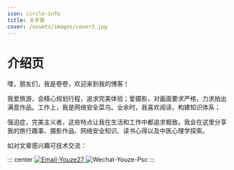 ```yaml
---
icon: circle-info
title: 关于我
cover: /assets/images/cover3.jpg
---
```

# 介绍页

嘿，朋友们，我是卷卷，欢迎来到我的博客！

我爱旅游，会精心规划行程，追求完美体验；爱摄影，对画面要求严格，力求拍出满意作品。工作上，我是网络安全菜鸟。业余时，我喜欢阅读，构建知识体系；

强迫症，完美主义者，这些特点让我在生活和工作中都追求极致。我会在这里分享我的旅行趣事、摄影作品、网络安全知识、读书心得以及中医心理学探索。

如对文章感兴趣可技术交流：


::: center
   <a href="mailto:youze27@163.com" target="_blank">
  <img src='http://badge.devlive.org/api/badge/Email/Youze27.svg?style=metallic&leftColor=%2523333&rightColor=%2523FF4040' alt='Email-Youze27' />
    </a>
<img src='http://badge.devlive.org/api/badge/Wechat/Youze-Psc.svg?style=metallic&leftColor=%2523333' alt='Wechat-Youze-Psc' />
:::

